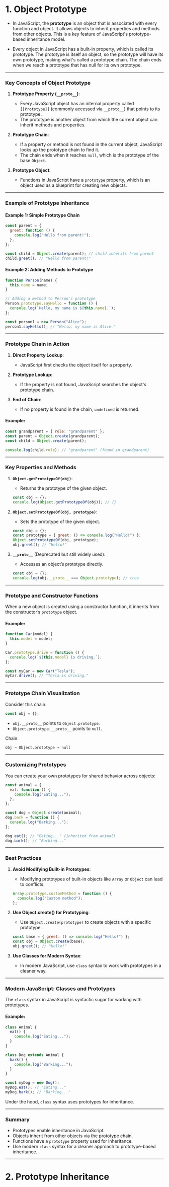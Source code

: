 # 1. Object Prototype

- In JavaScript, the **prototype** is an object that is associated with every function and object. It allows objects to inherit properties and methods from other objects. This is a key feature of JavaScript's prototype-based inheritance model.

- Every object in JavaScript has a built-in property, which is called its prototype. The prototype is itself an object, so the prototype will have its own prototype, making what's called a prototype chain. The chain ends when we reach a prototype that has null for its own prototype.

---

### **Key Concepts of Object Prototype**

1. **Prototype Property (`__proto__`)**:

   - Every JavaScript object has an internal property called `[[Prototype]]` (commonly accessed via `__proto__`) that points to its prototype.
   - The prototype is another object from which the current object can inherit methods and properties.

2. **Prototype Chain**:

   - If a property or method is not found in the current object, JavaScript looks up the prototype chain to find it.
   - The chain ends when it reaches `null`, which is the prototype of the base `Object`.

3. **Prototype Object**:
   - Functions in JavaScript have a `prototype` property, which is an object used as a blueprint for creating new objects.

---

### **Example of Prototype Inheritance**

#### Example 1: Simple Prototype Chain

```javascript
const parent = {
  greet: function () {
    console.log("Hello from parent!");
  },
};

const child = Object.create(parent); // child inherits from parent
child.greet(); // "Hello from parent!"
```

#### Example 2: Adding Methods to Prototype

```javascript
function Person(name) {
  this.name = name;
}

// Adding a method to Person's prototype
Person.prototype.sayHello = function () {
  console.log(`Hello, my name is ${this.name}.`);
};

const person1 = new Person("Alice");
person1.sayHello(); // "Hello, my name is Alice."
```

---

### **Prototype Chain in Action**

1. **Direct Property Lookup**:

   - JavaScript first checks the object itself for a property.

2. **Prototype Lookup**:

   - If the property is not found, JavaScript searches the object's prototype chain.

3. **End of Chain**:
   - If no property is found in the chain, `undefined` is returned.

#### Example:

```javascript
const grandparent = { role: "grandparent" };
const parent = Object.create(grandparent);
const child = Object.create(parent);

console.log(child.role); // "grandparent" (found in grandparent)
```

---

### **Key Properties and Methods**

1. **`Object.getPrototypeOf(obj)`**:

   - Returns the prototype of the given object.

   ```javascript
   const obj = {};
   console.log(Object.getPrototypeOf(obj)); // {}
   ```

2. **`Object.setPrototypeOf(obj, prototype)`**:

   - Sets the prototype of the given object.

   ```javascript
   const obj = {};
   const prototype = { greet: () => console.log("Hello!") };
   Object.setPrototypeOf(obj, prototype);
   obj.greet(); // "Hello!"
   ```

3. **`__proto__`** (Deprecated but still widely used):
   - Accesses an object’s prototype directly.
   ```javascript
   const obj = {};
   console.log(obj.__proto__ === Object.prototype); // true
   ```

---

### **Prototype and Constructor Functions**

When a new object is created using a constructor function, it inherits from the constructor’s `prototype` object.

#### Example:

```javascript
function Car(model) {
  this.model = model;
}

Car.prototype.drive = function () {
  console.log(`${this.model} is driving.`);
};

const myCar = new Car("Tesla");
myCar.drive(); // "Tesla is driving."
```

---

### **Prototype Chain Visualization**

Consider this chain:

```javascript
const obj = {};
```

- `obj.__proto__` points to `Object.prototype`.
- `Object.prototype.__proto__` points to `null`.

Chain:

```
obj → Object.prototype → null
```

---

### **Customizing Prototypes**

You can create your own prototypes for shared behavior across objects:

```javascript
const animal = {
  eat: function () {
    console.log("Eating...");
  },
};

const dog = Object.create(animal);
dog.bark = function () {
  console.log("Barking...");
};

dog.eat(); // "Eating..." (inherited from animal)
dog.bark(); // "Barking..."
```

---

### **Best Practices**

1. **Avoid Modifying Built-in Prototypes**:

   - Modifying prototypes of built-in objects like `Array` or `Object` can lead to conflicts.

   ```javascript
   Array.prototype.customMethod = function () {
     console.log("Custom method");
   };
   ```

2. **Use Object.create() for Prototyping**:

   - Use `Object.create(prototype)` to create objects with a specific prototype.

   ```javascript
   const base = { greet: () => console.log("Hello!") };
   const obj = Object.create(base);
   obj.greet(); // "Hello!"
   ```

3. **Use Classes for Modern Syntax**:
   - In modern JavaScript, use `class` syntax to work with prototypes in a cleaner way.

---

### **Modern JavaScript: Classes and Prototypes**

The `class` syntax in JavaScript is syntactic sugar for working with prototypes.

#### Example:

```javascript
class Animal {
  eat() {
    console.log("Eating...");
  }
}

class Dog extends Animal {
  bark() {
    console.log("Barking...");
  }
}

const myDog = new Dog();
myDog.eat(); // "Eating..."
myDog.bark(); // "Barking..."
```

Under the hood, `class` syntax uses prototypes for inheritance.

---

### **Summary**

- Prototypes enable inheritance in JavaScript.
- Objects inherit from other objects via the prototype chain.
- Functions have a `prototype` property used for inheritance.
- Use modern `class` syntax for a cleaner approach to prototype-based inheritance.

---

# 2. Prototype Inheritance

